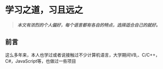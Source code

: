 # 学习之道，习且远之

> #####  本文有浓烈的个人偏好，每个语言都有各自的特点，选择适合自己的就好。

## 前言

这么多年来，本人也学过或者说接触过不少计算机语言，大学期间VB,、C/C++，C\#，JavaScript等，也做过一些项目



